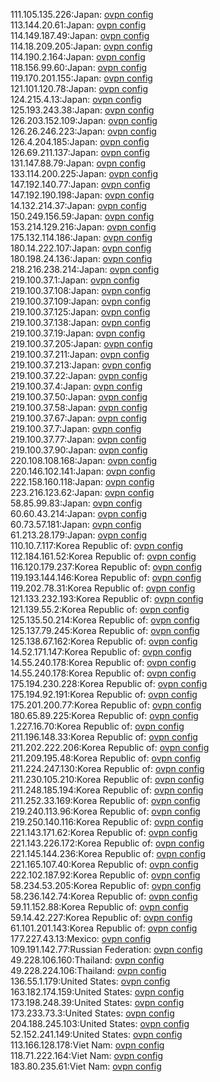 111.105.135.226:Japan: [ovpn config](vpn/111_105_135_226.ovpn)  
113.144.20.61:Japan: [ovpn config](vpn/113_144_20_61.ovpn)  
114.149.187.49:Japan: [ovpn config](vpn/114_149_187_49.ovpn)  
114.18.209.205:Japan: [ovpn config](vpn/114_18_209_205.ovpn)  
114.190.2.164:Japan: [ovpn config](vpn/114_190_2_164.ovpn)  
118.156.99.60:Japan: [ovpn config](vpn/118_156_99_60.ovpn)  
119.170.201.155:Japan: [ovpn config](vpn/119_170_201_155.ovpn)  
121.101.120.78:Japan: [ovpn config](vpn/121_101_120_78.ovpn)  
124.215.4.13:Japan: [ovpn config](vpn/124_215_4_13.ovpn)  
125.193.243.38:Japan: [ovpn config](vpn/125_193_243_38.ovpn)  
126.203.152.109:Japan: [ovpn config](vpn/126_203_152_109.ovpn)  
126.26.246.223:Japan: [ovpn config](vpn/126_26_246_223.ovpn)  
126.4.204.185:Japan: [ovpn config](vpn/126_4_204_185.ovpn)  
126.69.211.137:Japan: [ovpn config](vpn/126_69_211_137.ovpn)  
131.147.88.79:Japan: [ovpn config](vpn/131_147_88_79.ovpn)  
133.114.200.225:Japan: [ovpn config](vpn/133_114_200_225.ovpn)  
147.192.140.77:Japan: [ovpn config](vpn/147_192_140_77.ovpn)  
147.192.190.198:Japan: [ovpn config](vpn/147_192_190_198.ovpn)  
14.132.214.37:Japan: [ovpn config](vpn/14_132_214_37.ovpn)  
150.249.156.59:Japan: [ovpn config](vpn/150_249_156_59.ovpn)  
153.214.129.216:Japan: [ovpn config](vpn/153_214_129_216.ovpn)  
175.132.114.186:Japan: [ovpn config](vpn/175_132_114_186.ovpn)  
180.14.222.107:Japan: [ovpn config](vpn/180_14_222_107.ovpn)  
180.198.24.136:Japan: [ovpn config](vpn/180_198_24_136.ovpn)  
218.216.238.214:Japan: [ovpn config](vpn/218_216_238_214.ovpn)  
219.100.37.1:Japan: [ovpn config](vpn/219_100_37_1.ovpn)  
219.100.37.108:Japan: [ovpn config](vpn/219_100_37_108.ovpn)  
219.100.37.109:Japan: [ovpn config](vpn/219_100_37_109.ovpn)  
219.100.37.125:Japan: [ovpn config](vpn/219_100_37_125.ovpn)  
219.100.37.138:Japan: [ovpn config](vpn/219_100_37_138.ovpn)  
219.100.37.19:Japan: [ovpn config](vpn/219_100_37_19.ovpn)  
219.100.37.205:Japan: [ovpn config](vpn/219_100_37_205.ovpn)  
219.100.37.211:Japan: [ovpn config](vpn/219_100_37_211.ovpn)  
219.100.37.213:Japan: [ovpn config](vpn/219_100_37_213.ovpn)  
219.100.37.22:Japan: [ovpn config](vpn/219_100_37_22.ovpn)  
219.100.37.4:Japan: [ovpn config](vpn/219_100_37_4.ovpn)  
219.100.37.50:Japan: [ovpn config](vpn/219_100_37_50.ovpn)  
219.100.37.58:Japan: [ovpn config](vpn/219_100_37_58.ovpn)  
219.100.37.67:Japan: [ovpn config](vpn/219_100_37_67.ovpn)  
219.100.37.7:Japan: [ovpn config](vpn/219_100_37_7.ovpn)  
219.100.37.77:Japan: [ovpn config](vpn/219_100_37_77.ovpn)  
219.100.37.90:Japan: [ovpn config](vpn/219_100_37_90.ovpn)  
220.108.108.168:Japan: [ovpn config](vpn/220_108_108_168.ovpn)  
220.146.102.141:Japan: [ovpn config](vpn/220_146_102_141.ovpn)  
222.158.160.118:Japan: [ovpn config](vpn/222_158_160_118.ovpn)  
223.216.123.62:Japan: [ovpn config](vpn/223_216_123_62.ovpn)  
58.85.99.83:Japan: [ovpn config](vpn/58_85_99_83.ovpn)  
60.60.43.214:Japan: [ovpn config](vpn/60_60_43_214.ovpn)  
60.73.57.181:Japan: [ovpn config](vpn/60_73_57_181.ovpn)  
61.213.28.179:Japan: [ovpn config](vpn/61_213_28_179.ovpn)  
110.10.7.117:Korea Republic of: [ovpn config](vpn/110_10_7_117.ovpn)  
112.184.161.52:Korea Republic of: [ovpn config](vpn/112_184_161_52.ovpn)  
116.120.179.237:Korea Republic of: [ovpn config](vpn/116_120_179_237.ovpn)  
119.193.144.146:Korea Republic of: [ovpn config](vpn/119_193_144_146.ovpn)  
119.202.78.31:Korea Republic of: [ovpn config](vpn/119_202_78_31.ovpn)  
121.133.232.193:Korea Republic of: [ovpn config](vpn/121_133_232_193.ovpn)  
121.139.55.2:Korea Republic of: [ovpn config](vpn/121_139_55_2.ovpn)  
125.135.50.214:Korea Republic of: [ovpn config](vpn/125_135_50_214.ovpn)  
125.137.79.245:Korea Republic of: [ovpn config](vpn/125_137_79_245.ovpn)  
125.138.67.162:Korea Republic of: [ovpn config](vpn/125_138_67_162.ovpn)  
14.52.171.147:Korea Republic of: [ovpn config](vpn/14_52_171_147.ovpn)  
14.55.240.178:Korea Republic of: [ovpn config](vpn/14_55_240_178.ovpn)  
14.55.240.178:Korea Republic of: [ovpn config](vpn/14_55_240_178.ovpn)  
175.194.230.228:Korea Republic of: [ovpn config](vpn/175_194_230_228.ovpn)  
175.194.92.191:Korea Republic of: [ovpn config](vpn/175_194_92_191.ovpn)  
175.201.200.77:Korea Republic of: [ovpn config](vpn/175_201_200_77.ovpn)  
180.65.89.225:Korea Republic of: [ovpn config](vpn/180_65_89_225.ovpn)  
1.227.16.70:Korea Republic of: [ovpn config](vpn/1_227_16_70.ovpn)  
211.196.148.33:Korea Republic of: [ovpn config](vpn/211_196_148_33.ovpn)  
211.202.222.206:Korea Republic of: [ovpn config](vpn/211_202_222_206.ovpn)  
211.209.195.48:Korea Republic of: [ovpn config](vpn/211_209_195_48.ovpn)  
211.224.247.130:Korea Republic of: [ovpn config](vpn/211_224_247_130.ovpn)  
211.230.105.210:Korea Republic of: [ovpn config](vpn/211_230_105_210.ovpn)  
211.248.185.194:Korea Republic of: [ovpn config](vpn/211_248_185_194.ovpn)  
211.252.33.169:Korea Republic of: [ovpn config](vpn/211_252_33_169.ovpn)  
219.240.113.96:Korea Republic of: [ovpn config](vpn/219_240_113_96.ovpn)  
219.250.140.116:Korea Republic of: [ovpn config](vpn/219_250_140_116.ovpn)  
221.143.171.62:Korea Republic of: [ovpn config](vpn/221_143_171_62.ovpn)  
221.143.226.172:Korea Republic of: [ovpn config](vpn/221_143_226_172.ovpn)  
221.145.144.236:Korea Republic of: [ovpn config](vpn/221_145_144_236.ovpn)  
221.165.107.40:Korea Republic of: [ovpn config](vpn/221_165_107_40.ovpn)  
222.102.187.92:Korea Republic of: [ovpn config](vpn/222_102_187_92.ovpn)  
58.234.53.205:Korea Republic of: [ovpn config](vpn/58_234_53_205.ovpn)  
58.236.142.74:Korea Republic of: [ovpn config](vpn/58_236_142_74.ovpn)  
59.11.152.88:Korea Republic of: [ovpn config](vpn/59_11_152_88.ovpn)  
59.14.42.227:Korea Republic of: [ovpn config](vpn/59_14_42_227.ovpn)  
61.101.201.143:Korea Republic of: [ovpn config](vpn/61_101_201_143.ovpn)  
177.227.43.13:Mexico: [ovpn config](vpn/177_227_43_13.ovpn)  
109.191.142.77:Russian Federation: [ovpn config](vpn/109_191_142_77.ovpn)  
49.228.106.160:Thailand: [ovpn config](vpn/49_228_106_160.ovpn)  
49.228.224.106:Thailand: [ovpn config](vpn/49_228_224_106.ovpn)  
136.55.1.179:United States: [ovpn config](vpn/136_55_1_179.ovpn)  
163.182.174.159:United States: [ovpn config](vpn/163_182_174_159.ovpn)  
173.198.248.39:United States: [ovpn config](vpn/173_198_248_39.ovpn)  
173.233.73.3:United States: [ovpn config](vpn/173_233_73_3.ovpn)  
204.188.245.103:United States: [ovpn config](vpn/204_188_245_103.ovpn)  
52.152.241.149:United States: [ovpn config](vpn/52_152_241_149.ovpn)  
113.166.128.178:Viet Nam: [ovpn config](vpn/113_166_128_178.ovpn)  
118.71.222.164:Viet Nam: [ovpn config](vpn/118_71_222_164.ovpn)  
183.80.235.61:Viet Nam: [ovpn config](vpn/183_80_235_61.ovpn)  
